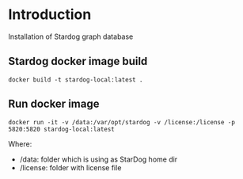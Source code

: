 # Introduction 
Installation of Stardog graph database

## Stardog docker image build

```{bash}
docker build -t stardog-local:latest .
```

## Run docker image

```{bash}
docker run -it -v /data:/var/opt/stardog -v /license:/license -p 5820:5820 stardog-local:latest
```

Where:
- /data: folder which is using as StarDog home dir
- /license: folder with license file
